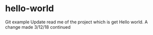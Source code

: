 # hello-world
Git example
Update read me of the project which is get Hello world. A change made 3/12/18
continued 
